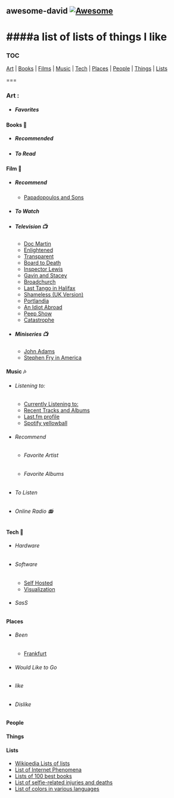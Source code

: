 ## awesome-david   [![Awesome](https://cdn.rawgit.com/sindresorhus/awesome/d7305f38d29fed78fa85652e3a63e154dd8e8829/media/badge.svg)](https://github.com/sindresorhus/awesome)
####a list of lists of things I like
===

### TOC

[Art](#art) | [Books](#art) | [Films](#film) | [Music](#music) | [Tech](#tech) | [Places](#places) | [People](#people) | [Things](#things) | [Lists](#lists)

===

### Art :
  - ##### Favorites
  
  
#### Books :book:
  - ##### Recommended
  - ##### To Read
  
#### Film :movie_camera:
  - ##### Recommend
  	- [Papadopoulos and Sons](https://en.wikipedia.org/wiki/Papadopoulos_%26_Sons)
  	
  - ##### To Watch
  - ##### Television :tv:
    - [Doc Martin](https://en.wikipedia.org/wiki/Doc_Martin)
	- [Enlightened](https://en.wikipedia.org/wiki/Enlightened_%28TV_series%29)
	- [Transparent](https://en.wikipedia.org/wiki/Transparent_%28TV_series%29)
	- [Board to Death](https://en.wikipedia.org/wiki/Bored_to_Death)
	- [Inspector Lewis](<https://en.wikipedia.org/wiki/Lewis_(TV_series)>)
	- [Gavin and Stacey](https://en.wikipedia.org/wiki/Gavin_%26_Stacey)
	- [Broadchurch](https://en.wikipedia.org/wiki/Broadchurch)
	- [Last Tango in Halifax](https://en.wikipedia.org/wiki/Last_Tango_in_Halifax)
	- [Shameless (UK Version)](<https://en.wikipedia.org/wiki/Shameless_(UK_TV_series)>)
	- [Portlandia](<https://en.wikipedia.org/wiki/Portlandia_(TV_series)>)
	- [An Idiot Abroad](https://en.wikipedia.org/wiki/An_Idiot_Abroad)
	- [Peep Show](<https://en.wikipedia.org/wiki/Peep_Show_(TV_series)>)
	- [Catastrophe](<https://en.wikipedia.org/wiki/Catastrophe_(2015_TV_series)>)
	
 - ##### Miniseries :tv:
 	- [John Adams](<https://en.wikipedia.org/wiki/John_Adams_(miniseries)>)
 	- [Stephen Fry in America](https://en.wikipedia.org/wiki/Stephen_Fry_in_America)
	
#### Music :notes:
  - ###### Listening to:
  	- [Currently Listening to:](https://davidawindham.com/studio/music)
    - [Recent Tracks and Albums](https://davidawindham.com/studio/music)
    - [Last.fm profile](http://www.last.fm/user/windhamdavid)
    - [Spotify yellowball](https://embed.spotify.com/?uri=spotify%3Auser%3Awindhamdavid%3Aplaylist%3A2ynhPm8YKOkMPiVCQmR1fy)
  
  - ###### Recommend
    - ###### Favorite Artist
    - ###### Favorite Albums
  - ###### To Listen
  - ###### Online Radio :radio:

#### Tech :floppy_disk:
  - ###### Hardware
  - ###### Software
    - [Self Hosted](https://github.com/Kickball/awesome-selfhosted)
    - [Visualization](https://github.com/fasouto/awesome-dataviz)
  - ###### SasS

#### Places
  - ###### Been
  	- [Frankfurt](https://en.wikipedia.org/wiki/Frankfurt)
  - ###### Would Like to Go
  - ###### like
  - ###### Dislike

#### People

#### Things


#### Lists
- [Wikipedia Lists of lists](https://en.wikipedia.org/wiki/Category:Lists_of_lists)
- [List of Internet Phenomena](https://en.wikipedia.org/wiki/List_of_Internet_phenomena)
- [Lists of 100 best books](https://en.wikipedia.org/wiki/Lists_of_100_best_books)
- [List of selfie-related injuries and deaths](https://en.wikipedia.org/wiki/List_of_Internet_phenomena)
- [List of colors in various languages](https://en.wikipedia.org/wiki/List_of_colors_in_various_languages)